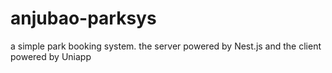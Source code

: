 # anjubao-parksys
a simple park booking system. the server powered by Nest.js and the client powered by Uniapp
